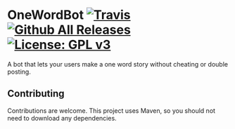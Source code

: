 # OneWordBot [![Travis](https://img.shields.io/travis/Tisawesomeness/OneWordBot.svg)](https://travis-ci.org/Tisawesomeness/OneWordBot) [![Github All Releases](https://img.shields.io/github/downloads/Tisawesomeness/OneWordBot/total.svg)](https://github.com/Tisawesomeness/OneWordBot/releases) [![License: GPL v3](https://img.shields.io/badge/License-GPL%20v3-blue.svg?style=flat)](http://www.gnu.org/licenses/gpl-3.0)
A bot that lets your users make a one word story without cheating or double posting.

## Contributing
Contributions are welcome. This project uses Maven, so you should not need to download any dependencies.

